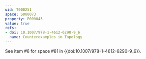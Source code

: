 ```yaml
---
uid: T000251
space: S000073
property: P000043
value: true
refs:
- doi: 10.1007/978-1-4612-6290-9_6
  name: Counterexamples in Topology
---
```


See item #6 for space #81 in {{doi:10.1007/978-1-4612-6290-9_6}}.
